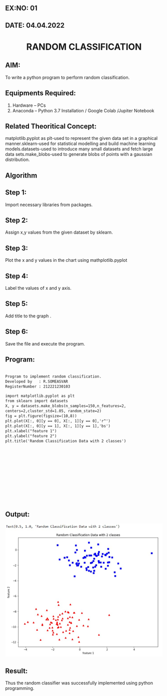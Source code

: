 ## EX:NO: 01
## DATE: 04.04.2022

# <p align="center">RANDOM CLASSIFICATION</p>
## AIM:
To write a python program to perform random classification.

## Equipments Required:
1. Hardware – PCs
2. Anaconda – Python 3.7 Installation / Google Colab /Jupiter Notebook

## Related Theoritical Concept:

matplotlib.pyplot as plt-used to represent the given data set in a 
graphical manner.sklearn-used for statistical modelling and build machine learning models.datasets-used to introduce many small datasets and fetch large data sets.make_blobs-used to generate blobs of points with a gaussian distribution.

## Algorithm
## Step 1: 
Import necessary libraries from packages. 
## Step 2: 
Assign x,y values from the given dataset by sklearn. 
## Step 3: 
Plot the x and y values in the chart using mathplotlib.pyplot 
## Step 4: 
Label the values of x and y axis. 
## Step 5: 
Add title to the graph . 
## Step 6: 
Save the file and execute the program.

## Program:
```

Program to implement random classification.
Developed by   : R.SOMEASVAR
RegisterNumber : 212221230103  
```
```
import matplotlib.pyplot as plt
from sklearn import datasets
X, y = datasets.make_blobs(n_samples=150,n_features=2, centers=2,cluster_std=1.05, random_state=2)               
fig = plt.figure(figsize=(10,8))
plt.plot(X[:, 0][y == 0], X[:, 1][y == 0],'r^')
plt.plot(X[:, 0][y == 1], X[:, 1][y == 1],'bs')
plt.xlabel("feature 1")
plt.ylabel("feature 2")
plt.title('Random Classification Data with 2 classes')
```
<br></br>
<br></br>
<br></br>
<br></br>
<br></br>



## Output:
![Ex no 1.Random Classifier plot](1.jpg)


## Result:
Thus the random classifier was successfully implemented using python programming.
